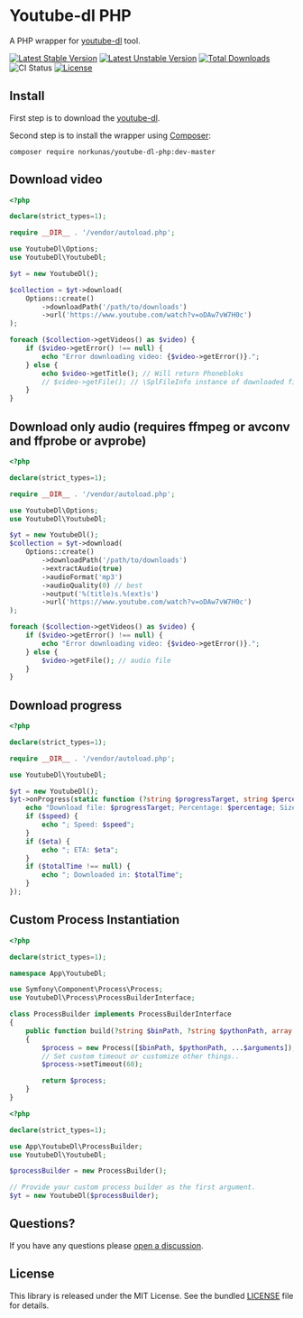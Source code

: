 # Youtube-dl PHP
A PHP wrapper for [youtube-dl](https://github.com/ytdl-org/youtube-dl) tool.

[![Latest Stable Version](https://poser.pugx.org/norkunas/youtube-dl-php/v/stable.svg)](https://packagist.org/packages/norkunas/youtube-dl-php)
[![Latest Unstable Version](https://poser.pugx.org/norkunas/youtube-dl-php/v/unstable.svg)](https://packagist.org/packages/norkunas/youtube-dl-php)
[![Total Downloads](https://poser.pugx.org/norkunas/youtube-dl-php/downloads)](https://packagist.org/packages/norkunas/youtube-dl-php)
![CI Status](https://github.com/norkunas/youtube-dl-php/workflows/CI/badge.svg?branch=master)
[![License](https://poser.pugx.org/norkunas/youtube-dl-php/license.svg)](https://packagist.org/packages/norkunas/youtube-dl-php)

## Install
First step is to download the [youtube-dl](https://ytdl-org.github.io/youtube-dl/download.html).

Second step is to install the wrapper using [Composer](http://getcomposer.org/):
```
composer require norkunas/youtube-dl-php:dev-master
```

## Download video
```php
<?php

declare(strict_types=1);

require __DIR__ . '/vendor/autoload.php';

use YoutubeDl\Options;
use YoutubeDl\YoutubeDl;

$yt = new YoutubeDl();

$collection = $yt->download(
    Options::create()
        ->downloadPath('/path/to/downloads')
        ->url('https://www.youtube.com/watch?v=oDAw7vW7H0c')
);

foreach ($collection->getVideos() as $video) {
    if ($video->getError() !== null) {
        echo "Error downloading video: {$video->getError()}.";
    } else {
        echo $video->getTitle(); // Will return Phonebloks
        // $video->getFile(); // \SplFileInfo instance of downloaded file
    }
}

```

## Download only audio (requires ffmpeg or avconv and ffprobe or avprobe)
```php
<?php

declare(strict_types=1);

require __DIR__ . '/vendor/autoload.php';

use YoutubeDl\Options;
use YoutubeDl\YoutubeDl;

$yt = new YoutubeDl();
$collection = $yt->download(
    Options::create()
        ->downloadPath('/path/to/downloads')
        ->extractAudio(true)
        ->audioFormat('mp3')
        ->audioQuality(0) // best
        ->output('%(title)s.%(ext)s')
        ->url('https://www.youtube.com/watch?v=oDAw7vW7H0c')
);

foreach ($collection->getVideos() as $video) {
    if ($video->getError() !== null) {
        echo "Error downloading video: {$video->getError()}.";
    } else {
        $video->getFile(); // audio file
    }
}
```

## Download progress
```php
<?php

declare(strict_types=1);

require __DIR__ . '/vendor/autoload.php';

use YoutubeDl\YoutubeDl;

$yt = new YoutubeDl();
$yt->onProgress(static function (?string $progressTarget, string $percentage, string $size, string $speed, string $eta, ?string $totalTime): void {
    echo "Download file: $progressTarget; Percentage: $percentage; Size: $size";
    if ($speed) {
        echo "; Speed: $speed";
    }
    if ($eta) {
        echo "; ETA: $eta";
    }
    if ($totalTime !== null) {
        echo "; Downloaded in: $totalTime";
    }
});
```

## Custom Process Instantiation

```php
<?php

declare(strict_types=1);

namespace App\YoutubeDl;

use Symfony\Component\Process\Process;
use YoutubeDl\Process\ProcessBuilderInterface;

class ProcessBuilder implements ProcessBuilderInterface
{
    public function build(?string $binPath, ?string $pythonPath, array $arguments = []): Process
    {
        $process = new Process([$binPath, $pythonPath, ...$arguments]);
        // Set custom timeout or customize other things..
        $process->setTimeout(60);

        return $process;
    }
}
```

```php
<?php

declare(strict_types=1);

use App\YoutubeDl\ProcessBuilder;
use YoutubeDl\YoutubeDl;

$processBuilder = new ProcessBuilder();

// Provide your custom process builder as the first argument.
$yt = new YoutubeDl($processBuilder);
```


## Questions?

If you have any questions please [open a discussion](https://github.com/norkunas/youtube-dl-php/discussions/new).

## License

This library is released under the MIT License. See the bundled [LICENSE](https://github.com/norkunas/youtube-dl-php/blob/master/LICENSE) file for details.
